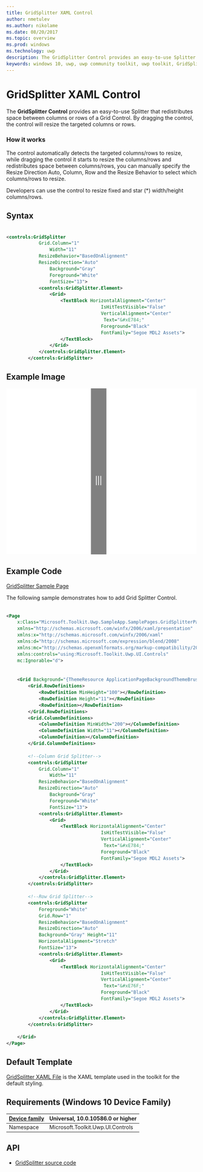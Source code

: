 ```yaml
---
title: GridSplitter XAML Control
author: nmetulev
ms.author: nikolame
ms.date: 08/20/2017
ms.topic: overview
ms.prod: windows
ms.technology: uwp
description: The GridSplitter Control provides an easy-to-use Splitter that redistributes space between columns or rows of a Grid Control.
keywords: windows 10, uwp, uwp community toolkit, uwp toolkit, GridSplitter, XAML Control, xaml
---
```


# GridSplitter XAML Control

The **GridSplitter Control** provides an easy-to-use Splitter that redistributes space between columns or rows of a Grid Control. By dragging the control, the control will resize the targeted columns or rows.

### How it works

The control automatically detects the targeted columns/rows to resize, while dragging the control it starts to resize the columns/rows and redistributes space between columns/rows, you can manually specify the Resize Direction Auto, Column, Row and the Resize Behavior to select which columns/rows to resize.

Developers can use the control to resize fixed and star (*) width/height columns/rows.

## Syntax

```xml

<controls:GridSplitter 
            Grid.Column="1"
                Width="11"
            ResizeBehavior="BasedOnAlignment"
            ResizeDirection="Auto"
                Background="Gray"
                Foreground="White" 
                FontSize="13">
            <controls:GridSplitter.Element>
                <Grid>
                    <TextBlock HorizontalAlignment="Center" 
                                   IsHitTestVisible="False"
                                   VerticalAlignment="Center"  
                                    Text="&#xE784;"
                                   Foreground="Black" 
                                   FontFamily="Segoe MDL2 Assets">
                    </TextBlock>
                </Grid>
            </controls:GridSplitter.Element>
        </controls:GridSplitter>

```


## Example Image

![GridSplitter animation](../resources/images/Controls-GridSplitter.png "GridSplitter")

## Example Code

[GridSplitter Sample Page](https://github.com/Microsoft/UWPCommunityToolkit/tree/master/Microsoft.Toolkit.Uwp.SampleApp/SamplePages/GridSplitter)

The following sample demonstrates how to add Grid Splitter Control.

```xml

<Page
    x:Class="Microsoft.Toolkit.Uwp.SampleApp.SamplePages.GridSplitterPage"
    xmlns="http://schemas.microsoft.com/winfx/2006/xaml/presentation"
    xmlns:x="http://schemas.microsoft.com/winfx/2006/xaml"
    xmlns:d="http://schemas.microsoft.com/expression/blend/2008"
    xmlns:mc="http://schemas.openxmlformats.org/markup-compatibility/2006"
    xmlns:controls="using:Microsoft.Toolkit.Uwp.UI.Controls"
    mc:Ignorable="d">


    <Grid Background="{ThemeResource ApplicationPageBackgroundThemeBrush}">
        <Grid.RowDefinitions>
            <RowDefinition MinHeight="100"></RowDefinition>
            <RowDefinition Height="11"></RowDefinition>
            <RowDefinition></RowDefinition>
        </Grid.RowDefinitions>
        <Grid.ColumnDefinitions>
            <ColumnDefinition MinWidth="200"></ColumnDefinition>
            <ColumnDefinition Width="11"></ColumnDefinition>
            <ColumnDefinition></ColumnDefinition>
        </Grid.ColumnDefinitions>

        <!--Column Grid Splitter-->
        <controls:GridSplitter 
            Grid.Column="1"
                Width="11"
            ResizeBehavior="BasedOnAlignment"
            ResizeDirection="Auto"
                Background="Gray"
                Foreground="White" 
                FontSize="13">
            <controls:GridSplitter.Element>
                <Grid>
                    <TextBlock HorizontalAlignment="Center" 
                                   IsHitTestVisible="False"
                                   VerticalAlignment="Center"  
                                    Text="&#xE784;"
                                   Foreground="Black" 
                                   FontFamily="Segoe MDL2 Assets">
                    </TextBlock>
                </Grid>
            </controls:GridSplitter.Element>
        </controls:GridSplitter>

        <!--Row Grid Splitter-->
        <controls:GridSplitter 
            Foreground="White"
            Grid.Row="1"
            ResizeBehavior="BasedOnAlignment"
            ResizeDirection="Auto"
            Background="Gray" Height="11"
            HorizontalAlignment="Stretch" 
            FontSize="13">
            <controls:GridSplitter.Element>
                <Grid>
                    <TextBlock HorizontalAlignment="Center"     
                                   IsHitTestVisible="False"
                                   VerticalAlignment="Center"  
                                    Text="&#xE76F;"
                                   Foreground="Black" 
                                   FontFamily="Segoe MDL2 Assets">
                    </TextBlock>
                </Grid>
            </controls:GridSplitter.Element>
        </controls:GridSplitter>

    </Grid>
</Page>

```


## Default Template 

[GridSplitter XAML File](https://github.com/Microsoft/UWPCommunityToolkit/blob/master/Microsoft.Toolkit.Uwp.UI.Controls/GridSplitter/GridSplitter.xaml) is the XAML template used in the toolkit for the default styling.

## Requirements (Windows 10 Device Family)

| [Device family](http://go.microsoft.com/fwlink/p/?LinkID=526370) | Universal, 10.0.10586.0 or higher |
| --- | --- |
| Namespace | Microsoft.Toolkit.Uwp.UI.Controls |

## API

* [GridSplitter source code](https://github.com/Microsoft/UWPCommunityToolkit/tree/master/Microsoft.Toolkit.Uwp.UI.Controls/GridSplitter)
